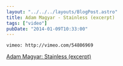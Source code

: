 ```yaml
---
layout: "../../../layouts/BlogPost.astro"
title: Adam Magyar - Stainless (excerpt)
tags: ["video"]
pubDate: "2014-01-09T10:33:00"
---
```


`vimeo: http://vimeo.com/54806969`

[Adam Magyar: Stainless (excerpt)](http://vimeo.com/54806969)
